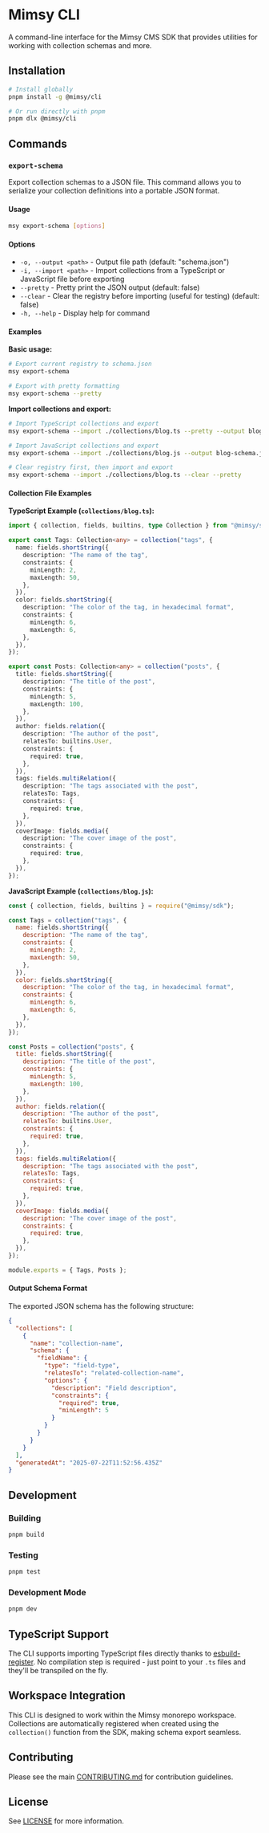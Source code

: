 # Mimsy CLI

A command-line interface for the Mimsy CMS SDK that provides utilities for working with collection schemas and more.

## Installation

```bash
# Install globally
pnpm install -g @mimsy/cli

# Or run directly with pnpm
pnpm dlx @mimsy/cli
```

## Commands

### `export-schema`

Export collection schemas to a JSON file. This command allows you to serialize your collection definitions into a portable JSON format.

#### Usage

```bash
msy export-schema [options]
```

#### Options

- `-o, --output <path>` - Output file path (default: "schema.json")
- `-i, --import <path>` - Import collections from a TypeScript or JavaScript file before exporting
- `--pretty` - Pretty print the JSON output (default: false)
- `--clear` - Clear the registry before importing (useful for testing) (default: false)
- `-h, --help` - Display help for command

#### Examples

**Basic usage:**
```bash
# Export current registry to schema.json
msy export-schema

# Export with pretty formatting
msy export-schema --pretty
```

**Import collections and export:**
```bash
# Import TypeScript collections and export
msy export-schema --import ./collections/blog.ts --pretty --output blog-schema.json

# Import JavaScript collections and export
msy export-schema --import ./collections/blog.js --output blog-schema.json

# Clear registry first, then import and export
msy export-schema --import ./collections/blog.ts --clear --pretty
```

#### Collection File Examples

**TypeScript Example (`collections/blog.ts`):**
```typescript
import { collection, fields, builtins, type Collection } from "@mimsy/sdk";

export const Tags: Collection<any> = collection("tags", {
  name: fields.shortString({
    description: "The name of the tag",
    constraints: {
      minLength: 2,
      maxLength: 50,
    },
  }),
  color: fields.shortString({
    description: "The color of the tag, in hexadecimal format",
    constraints: {
      minLength: 6,
      maxLength: 6,
    },
  }),
});

export const Posts: Collection<any> = collection("posts", {
  title: fields.shortString({
    description: "The title of the post",
    constraints: {
      minLength: 5,
      maxLength: 100,
    },
  }),
  author: fields.relation({
    description: "The author of the post",
    relatesTo: builtins.User,
    constraints: {
      required: true,
    },
  }),
  tags: fields.multiRelation({
    description: "The tags associated with the post",
    relatesTo: Tags,
    constraints: {
      required: true,
    },
  }),
  coverImage: fields.media({
    description: "The cover image of the post",
    constraints: {
      required: true,
    },
  }),
});
```

**JavaScript Example (`collections/blog.js`):**
```javascript
const { collection, fields, builtins } = require("@mimsy/sdk");

const Tags = collection("tags", {
  name: fields.shortString({
    description: "The name of the tag",
    constraints: {
      minLength: 2,
      maxLength: 50,
    },
  }),
  color: fields.shortString({
    description: "The color of the tag, in hexadecimal format",
    constraints: {
      minLength: 6,
      maxLength: 6,
    },
  }),
});

const Posts = collection("posts", {
  title: fields.shortString({
    description: "The title of the post",
    constraints: {
      minLength: 5,
      maxLength: 100,
    },
  }),
  author: fields.relation({
    description: "The author of the post",
    relatesTo: builtins.User,
    constraints: {
      required: true,
    },
  }),
  tags: fields.multiRelation({
    description: "The tags associated with the post",
    relatesTo: Tags,
    constraints: {
      required: true,
    },
  }),
  coverImage: fields.media({
    description: "The cover image of the post",
    constraints: {
      required: true,
    },
  }),
});

module.exports = { Tags, Posts };
```

#### Output Schema Format

The exported JSON schema has the following structure:

```json
{
  "collections": [
    {
      "name": "collection-name",
      "schema": {
        "fieldName": {
          "type": "field-type",
          "relatesTo": "related-collection-name",
          "options": {
            "description": "Field description",
            "constraints": {
              "required": true,
              "minLength": 5
            }
          }
        }
      }
    }
  ],
  "generatedAt": "2025-07-22T11:52:56.435Z"
}
```

## Development

### Building

```bash
pnpm build
```

### Testing

```bash
pnpm test
```

### Development Mode

```bash
pnpm dev
```

## TypeScript Support

The CLI supports importing TypeScript files directly thanks to [esbuild-register](https://www.npmjs.com/package/esbuild-register). No compilation step is required - just point to your `.ts` files and they'll be transpiled on the fly.

## Workspace Integration

This CLI is designed to work within the Mimsy monorepo workspace. Collections are automatically registered when created using the `collection()` function from the SDK, making schema export seamless.

## Contributing

Please see the main [CONTRIBUTING.md](../CONTRIBUTING.md) for contribution guidelines.

## License

See [LICENSE](../LICENCE) for more information.